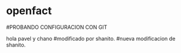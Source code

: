 # openfact
#PROBANDO CONFIGURACION CON GIT

hola
pavel y chano
#modificado por shanito.
#nueva modificacion de shanito.